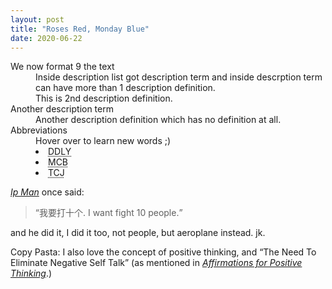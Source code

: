 ```yaml
---
layout: post
title: "Roses Red, Monday Blue"
date: 2020-06-22
---
```


<dl>
    <dt>We now format 9 the text</dt>
    <dd>Inside description list got description term and inside descrption term can have more than 1 description definition.<dd>
    <dd>This is 2nd description definition.</dd>
    <dt>Another description term</dt>
    <dd>Another description definition which has no definition at all.</dd>
    <dt>Abbreviations</dt>
    <dd>Hover over to learn new words ;)
        <li><abbr title="Dual Dipped Lychee Yogurt">DDLY<abbr></li>
        <li><abbr title="Miniature Circuit Breaker">MCB</abbr></li>
        <li><abbr title="Thailand, China, Japan">TCJ</abbr></li>
    </dd>
</dl>

<P><a href="https://en.wikipedia.org/wiki/Ip_Man"><cite>Ip Man</cite></a> once said:</p>
<blockquote cite="https://zhidao.baidu.com/question/1606385457153097947.html?qbl=relate_question_4">
<p><q>我要打十个. I want fight 10 people.</q></p>
</blockquote>
<p>and he did it, I did it too, not people, but aeroplane instead. jk.</P>

<p>Copy Pasta: I also love the concept of positive thinking, and <q cite="http://www.affirmationsforpositivethinking.com">The Need To Eliminate Negative Self Talk</q> (as mentioned in <a href="http://www.affirmationsforpositivethinking.com"><cite>Affirmations for Positive Thinking</cite></a>.)</p>
